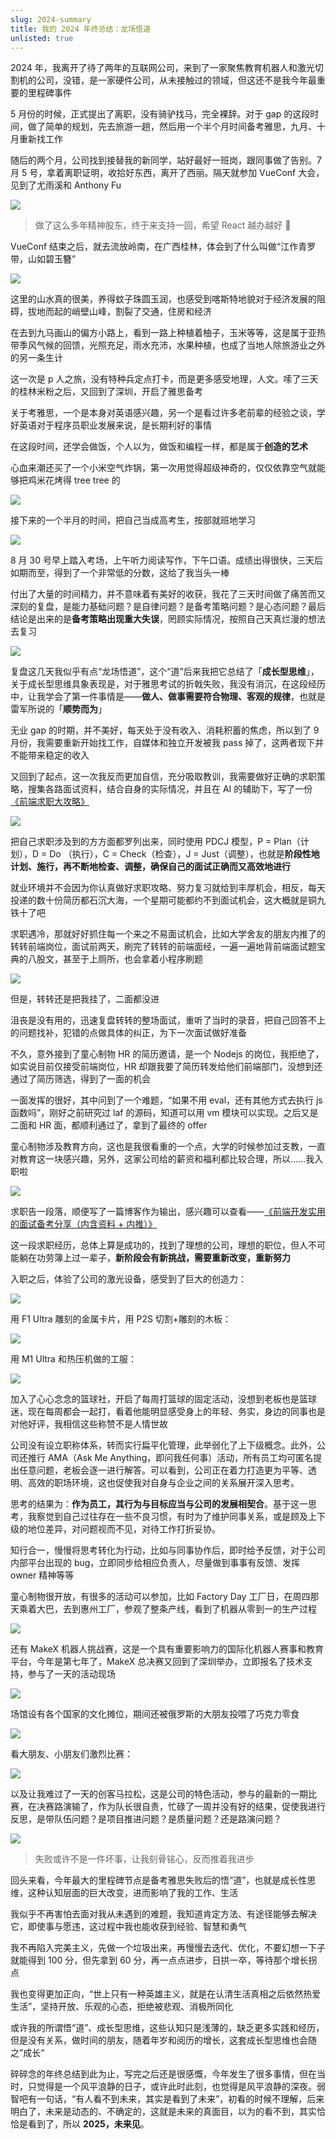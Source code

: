 ```yaml
---
slug: 2024-summary
title: 我的 2024 年终总结：龙场悟道
unlisted: true
---
```




2024 年，我离开了待了两年的互联网公司，来到了一家聚焦教育机器人和激光切割机的公司，没错，是一家硬件公司，从未接触过的领域，但这还不是我今年最重要的里程碑事件

5 月份的时候，正式提出了离职，没有骑驴找马，完全裸辞。对于 gap 的这段时间，做了简单的规划，先去旅游一趟，然后用一个半个月时间备考雅思，九月、十月重新找工作

随后的两个月，公司找到接替我的新同学，站好最好一班岗，跟同事做了告别。7 月 5 号，拿着离职证明，收拾好东西，离开了西丽。隔天就参加 VueConf 大会，见到了尤雨溪和 Anthony Fu

![](https://img.wukaipeng.com//2024/12/24-225353-FEL5CL-eedb43b04bbc41a4b2a0a6f8a3a1c3c1.png)

> 做了这么多年精神股东，终于来支持一回，希望 React 越办越好 👏

VueConf 结束之后，就去流放岭南，在广西桂林，体会到了什么叫做“江作青罗带，山如碧玉簪”

![](https://img.wukaipeng.com//2024/12/24-225353-J4wnhF-b0d3af6774624caf8fe8562d1a6a9946.jpeg)

这里的山水真的很美，养得蚊子珠圆玉润，也感受到喀斯特地貌对于经济发展的阻碍，拔地而起的峭壁山峰，割裂了交通，住房和经济

在去到九马画山的偏方小路上，看到一路上种植着柚子，玉米等等，这是属于亚热带季风气候的回馈，光照充足，雨水充沛，水果种植，也成了当地人除旅游业之外的另一条生计

这一次是 p 人之旅，没有特种兵定点打卡，而是更多感受地理，人文。嗦了三天的桂林米粉之后，又回到了深圳，开启了雅思备考

关于考雅思，一个是本身对英语感兴趣，另一个是看过许多老前辈的经验之谈，学好英语对于程序员职业发展来说，是长期利好的事情

在这段时间，还学会做饭，个人以为，做饭和编程一样，都是属于**创造的艺术**

心血来潮还买了一个小米空气炸锅，第一次用觉得超级神奇的，仅仅依靠空气就能够把鸡米花烤得 tree tree 的

![](https://img.wukaipeng.com//2024/12/24-225353-tqXnO0-fc5b9ae88f2341b0b3378b3e0ac6138f.png)

接下来的一个半月的时间，把自己当成高考生，按部就班地学习

![](https://img.wukaipeng.com//2024/12/24-225353-l4xHAb-a31b91fff1f34fdfa24895ce3db4c254.png)

8 月 30 号早上踏入考场，上午听力阅读写作，下午口语。成绩出得很快，三天后如期而至，得到了一个非常低的分数，这给了我当头一棒

付出了大量的时间精力，并不意味着有美好的收获，我花了三天时间做了痛苦而又深刻的复盘，是能力基础问题？是自律问题？是备考策略问题？是心态问题？最后结论是出来的是**备考策略出现重大失误**，罔顾实际情况，按照自己天真烂漫的想法去复习

![](https://img.wukaipeng.com//2024/12/24-225353-F2pvsk-6aa46c6a16424c73b5f95e5444f21d0e.jpeg)

复盘这几天我似乎有点“龙场悟道”，这个“道”后来我把它总结了「**成长型思维**」，关于成长型思维具象表现是，对于雅思考试的折戟失败，我没有消沉，在这段经历中，让我学会了第一件事情是——**做人、做事需要符合物理、客观的规律**，也就是雷军所说的「**顺势而为**」

无业 gap 的时期，并不美好，每天处于没有收入、消耗积蓄的焦虑，所以到了 9 月份，我需要重新开始找工作，自媒体和独立开发被我 pass 掉了，这两者现下并不能带来稳定的收入

又回到了起点，这一次我反而更加自信，充分吸取教训，我需要做好正确的求职策略，搜集各路面试资料，结合自身的实际情况，并且在 AI 的辅助下，写了一份[《前端求职大攻略》](https://v0oyefxd4a.feishu.cn/wiki/space/7416140568771821569?ccm_open_type=lark_wiki_spaceLink&open_tab_from=wiki_home)

![](https://img.wukaipeng.com//2024/12/24-225353-3gAmAR-d5393b2db764458cb2f139b2f71e6dd7.png)

把自己求职涉及到的方方面都罗列出来，同时使用 PDCJ 模型，P = Plan（计划），D = Do （执行），C = Check（检查），J = Just（调整），也就是**阶段性地计划、施行，再不断地检查、调整，确保自己的面试正确而又高效地进行**

就业环境并不会因为你认真做好求职攻略、努力复习就给到丰厚机会，相反，每天投递的数十份简历都石沉大海，一个星期可能都约不到面试机会，这大概就是铜九铁十了吧

求职遇冷，那就好好抓住每一个来之不易面试机会，比如大学舍友的朋友内推了的转转前端岗位，面试前两天，刷完了转转的前端面经，一遍一遍地背前端面试题宝典的八股文，甚至于上厕所，也会拿着小程序刷题

![](https://img.wukaipeng.com//2024/12/24-225353-OHakDd-7f31080c110342de95b51cc08ccdf3df.png)


但是，转转还是把我挂了，二面都没进

沮丧是没有用的，迅速复盘转转的整场面试，重听了当时的录音，把自己回答不上的问题找补，犯错的点做具体的纠正，为下一次面试做好准备

不久，意外接到了童心制物 HR 的简历邀请，是一个 Nodejs 的岗位，我拒绝了，如实说目前仅接受前端岗位，HR 却跟我要了简历转发给他们前端部门，没想到还通过了简历筛选，得到了一面的机会

一面发挥的很好，其中问到了一个难题，“如果不用 eval，还有其他方式去执行 js 函数吗”，刚好之前研究过 laf 的源码，知道可以用 vm 模块可以实现。之后又是二面和 HR 面，都顺利通过了，拿到了最终的 offer

童心制物涉及教育方向，这也是我很看重的一个点，大学的时候参加过支教，一直对教育这一块感兴趣，另外，这家公司给的薪资和福利都比较合理，所以……我入职啦

![](https://img.wukaipeng.com//2024/12/24-225353-WnOsz1-122e56b9d6014e3e9938b49a4daea4e1.jpeg)

求职告一段落，顺便写了一篇博客作为输出，感兴趣可以查看——[《前端开发实用的面试备考分享（内含资料 + 内推）》](https://juejin.cn/spost/7416902555187036211)

这一段求职经历，总体上算是成功的，找到了理想的公司，理想的职位，但人不可能躺在功劳簿上过一辈子，**新阶段会有新挑战，需要重新改变，重新努力**

入职之后，体验了公司的激光设备，感受到了巨大的创造力：

![](https://img.wukaipeng.com//2024/12/24-225354-WATYKC-d8e300bd05e44f7091dd81f97e23096e.gif)

用 F1 Ultra 雕刻的金属卡片，用 P2S 切割+雕刻的木板：

![](https://img.wukaipeng.com//2024/12/24-225354-VU8MuU-875e9985d3c843cc880f3c0e78a11588.jpeg)

用 M1 Ultra 和热压机做的工服：

![](https://img.wukaipeng.com//2024/12/24-225355-qLm884-80596cdc5d1840d199d0fb9b03156b2c.jpeg)

加入了心心念念的篮球社，开启了每周打篮球的固定活动，没想到老板也是篮球迷，现在每周都会一起打，看着他能明显感受身上的年轻、务实，身边的同事也是对他好评，我相信这些称赞不是人情世故

公司没有设立职称体系，转而实行扁平化管理，此举弱化了上下级概念。此外，公司还推行 AMA（Ask Me Anything，即问我任何事）活动，所有员工均可匿名提出任意问题，老板会逐一进行解答。可以看到，公司正在着力打造更为平等、透明、高效的职场环境，这也促使我对自身与企业之间的关系展开深入思考。

思考的结果为：**作为员工，其行为与目标应当与公司的发展相契合**。基于这一思考，我察觉到自己过往存在一些不良习惯，有时为了维护同事关系，或是顾及上下级的地位差异，对问题视而不见，对待工作打折妥协。

知行合一，慢慢将思考转化为行动，比如与同事协作后，即时给予反馈，对于公司内部平台出现的 bug，立即同步给相应负责人，尽量做到事事有反馈、发挥 owner 精神等等

童心制物很开放，有很多的活动可以参加，比如 Factory Day 工厂日，在周四那天乘着大巴，去到惠州工厂，参观了整条产线，看到了机器从零到一的生产过程

![](https://img.wukaipeng.com//2024/12/24-225355-i7e61x-e9f10c906f2e4ce2b58a471b38134b1e.png)

还有 MakeX 机器人挑战赛，这是一个具有重要影响力的国际化机器人赛事和教育平台，今年是第七年了，MakeX 总决赛又回到了深圳举办，立即报名了技术支持，参与了一天的活动现场

![](https://img.wukaipeng.com//2024/12/24-225356-c9zkjW-df5e5853cc054bb4899df279350e7f55.png)

场馆设有各个国家的文化摊位，期间还被俄罗斯的大朋友投喂了巧克力零食

![](https://img.wukaipeng.com//2024/12/24-225356-kBbksq-55928f36d22f43cdaf2d88034ff2dde4.png)

看大朋友、小朋友们激烈比赛：


![](https://img.wukaipeng.com//2024/12/24-225357-pZsZqz-8a6663a2fe604408915c518f1d93deff.png)

以及让我难过了一天的创客马拉松，这是公司的特色活动，参与的最新的一期比赛，在决赛路演输了，作为队长很自责，忙碌了一周并没有好的结果，促使我进行反思，是带队伍问题？是项目推进问题？是质量问题？还是路演问题？

![](https://img.wukaipeng.com//2024/12/24-225357-XZwztC-41ff6b7f73de4e5fbb1ea854aade66dc.png)
> 失败或许不是一件坏事，让我刻骨铭心，反而推着我进步

回头来看，今年最大的里程碑节点是备考雅思失败后的悟“道”，也就是成长性思维，这种认知层面的巨大改变，进而影响了我的工作、生活

我似乎不再害怕去面对我从未遇到的难题，我知道肯定方法、有途径能够去解决它，即使事与愿违，这过程中我也能收获到经验、智慧和勇气

我不再陷入完美主义，先做一个垃圾出来，再慢慢去迭代、优化，不要幻想一下子就能得到 100 分，但先拿到 60 分，再一点点进步，日拱一卒，等待那个增长拐点

我也变得更加正向，“世上只有一种英雄主义，就是在认清生活真相之后依然热爱生活”，坚持开放、乐观的心态，拒绝被悲观、消极所同化

或许我的所谓悟“道”、成长型思维，这些认知只是浅薄的，缺乏更多实践和经历，但是没有关系，做时间的朋友，随着年岁和阅历的增长，这套成长型思维也会随之”成长“

碎碎念的年终总结到此为止，写完之后还是很感慨，今年发生了很多事情，但在当时，只觉得是一个风平浪静的日子，或许此时此刻，也觉得是风平浪静的深夜。弱智吧有一句话，“有人看不到未来，其实是看到了未来”，初看的时候不理解，后来明白了，未来是动态的、不确定的，这就是未来的真面目，以为的看不到，其实恰恰是看到了，所以 **2025，未来见**。